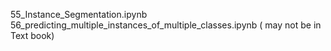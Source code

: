 55_Instance_Segmentation.ipynb <br>
56_predicting_multiple_instances_of_multiple_classes.ipynb ( may not be in Text book)
